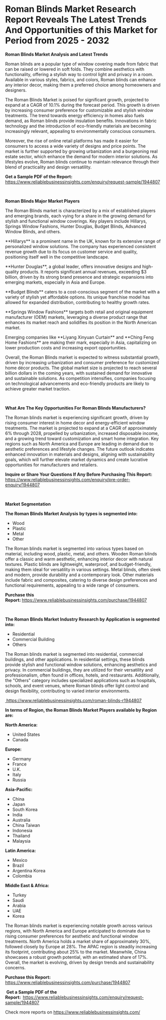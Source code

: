 <p><h1>Roman Blinds Market Research Report Reveals The Latest Trends And Opportunities of this Market for Period from 2025 - 2032</h1></p><p><strong>Roman Blinds Market Analysis and Latest Trends</strong></p>
<p><p>Roman blinds are a popular type of window covering made from fabric that can be raised or lowered in soft folds. They combine aesthetics with functionality, offering a stylish way to control light and privacy in a room. Available in various styles, fabrics, and colors, Roman blinds can enhance any interior decor, making them a preferred choice among homeowners and designers.</p><p>The Roman Blinds Market is poised for significant growth, projected to expand at a CAGR of 10.1% during the forecast period. This growth is driven by increasing consumer preference for customizable and stylish window treatments. The trend towards energy efficiency in homes also fuels demand, as Roman blinds provide insulation benefits. Innovations in fabric technology and the introduction of eco-friendly materials are becoming increasingly relevant, appealing to environmentally conscious consumers. </p><p>Moreover, the rise of online retail platforms has made it easier for consumers to access a wide variety of designs and price points. The market is further supported by growing urbanization and a burgeoning real estate sector, which enhance the demand for modern interior solutions. As lifestyles evolve, Roman blinds continue to maintain relevance through their blend of practicality and design versatility.</p></p>
<p><strong>Get a Sample PDF of the Report:&nbsp;</strong> <a href="https://www.reliablebusinessinsights.com/enquiry/request-sample/1944807?utm_campaign=3273&utm_medium=2&utm_source=Github&utm_content=ia&utm_term=04042025&utm_id=roman-blinds">https://www.reliablebusinessinsights.com/enquiry/request-sample/1944807</a></p>
<p>&nbsp;</p>
<p><strong>Roman Blinds Major Market Players</strong></p>
<p><p>The Roman Blinds market is characterized by a mix of established players and emerging brands, each vying for a share in the growing demand for stylish and functional window coverings. Key players include Hillarys, Springs Window Fashions, Hunter Douglas, Budget Blinds, Advanced Window Blinds, and others.</p><p>**Hillarys** is a prominent name in the UK, known for its extensive range of personalized window solutions. The company has experienced consistent revenue growth due to its focus on customer service and quality, positioning itself well in the competitive landscape.</p><p>**Hunter Douglas**, a global leader, offers innovative designs and high-quality products. It reports significant annual revenues, exceeding $3 billion, driven by its strong brand presence and strategic expansions into emerging markets, especially in Asia and Europe.</p><p>**Budget Blinds** caters to a cost-conscious segment of the market with a variety of stylish yet affordable options. Its unique franchise model has allowed for expanded distribution, contributing to healthy growth rates.</p><p>**Springs Window Fashions** targets both retail and original equipment manufacturer (OEM) markets, leveraging a diverse product range that enhances its market reach and solidifies its position in the North American market.</p><p>Emerging companies like **Liyang Xinyuan Curtain** and **Ching Feng Home Fashions** are making their mark, especially in Asia, capitalizing on lower production costs and increasing export opportunities.</p><p>Overall, the Roman Blinds market is expected to witness substantial growth, driven by increasing urbanization and consumer preference for customized home décor products. The global market size is projected to reach several billion dollars in the coming years, with sustained demand for innovative and sustainable solutions. As competition intensifies, companies focusing on technological advancements and eco-friendly products are likely to achieve greater market traction.</p></p>
<p>&nbsp;</p>
<p><strong>What Are The Key Opportunities For Roman Blinds Manufacturers?</strong></p>
<p><p>The Roman blinds market is experiencing significant growth, driven by rising consumer interest in home decor and energy-efficient window treatments. The market is projected to expand at a CAGR of approximately 6% through 2028, propelled by urbanization, increased disposable income, and a growing trend toward customization and smart home integration. Key regions such as North America and Europe are leading in demand due to aesthetic preferences and lifestyle changes. The future outlook indicates enhanced innovation in materials and designs, aligning with sustainability goals, which will further elevate market dynamics and create lucrative opportunities for manufacturers and retailers.</p></p>
<p><strong>Inquire or Share Your Questions If Any Before Purchasing This Report:</strong> <a href="https://www.reliablebusinessinsights.com/enquiry/pre-order-enquiry/1944807?utm_campaign=3273&utm_medium=2&utm_source=Github&utm_content=ia&utm_term=04042025&utm_id=roman-blinds">https://www.reliablebusinessinsights.com/enquiry/pre-order-enquiry/1944807</a></p>
<p>&nbsp;</p>
<p><strong>Market Segmentation</strong></p>
<p><strong>The Roman Blinds Market Analysis by types is segmented into:</strong></p>
<p><ul><li>Wood</li><li>Plastic</li><li>Metal</li><li>Other</li></ul></p>
<p><p>The Roman blinds market is segmented into various types based on material, including wood, plastic, metal, and others. Wooden Roman blinds offer a classic and warm aesthetic, enhancing interior decor with natural textures. Plastic blinds are lightweight, waterproof, and budget-friendly, making them ideal for versatility in various settings. Metal blinds, often sleek and modern, provide durability and a contemporary look. Other materials include fabric and composites, catering to diverse design preferences and functional requirements, appealing to a wide range of consumers.</p></p>
<p><strong>Purchase this Report:&nbsp;</strong><a href="https://www.reliablebusinessinsights.com/purchase/1944807?utm_campaign=3273&utm_medium=2&utm_source=Github&utm_content=ia&utm_term=04042025&utm_id=roman-blinds">https://www.reliablebusinessinsights.com/purchase/1944807</a></p>
<p>&nbsp;</p>
<p><strong>The Roman Blinds Market Industry Research by Application is segmented into:</strong></p>
<p><ul><li>Residential</li><li>Commercial Building</li><li>Others</li></ul></p>
<p><p>The Roman blinds market is segmented into residential, commercial buildings, and other applications. In residential settings, these blinds provide stylish and functional window solutions, enhancing aesthetics and privacy. In commercial buildings, they are utilized for their versatility and professionalism, often found in offices, hotels, and restaurants. Additionally, the "Others" category includes specialized applications such as hospitals, schools, and event venues, where Roman blinds offer light control and design flexibility, contributing to varied interior environments.</p></p>
<p><a href="https://www.reliablebusinessinsights.com/roman-blinds-r1944807?utm_campaign=3273&utm_medium=2&utm_source=Github&utm_content=ia&utm_term=04042025&utm_id=roman-blinds">&nbsp;https://www.reliablebusinessinsights.com/roman-blinds-r1944807</a></p>
<p><strong>In terms of Region, the Roman Blinds Market Players available by Region are:</strong></p>
<p>
    <p> <strong> North America: </strong>
        <ul>
            <li>United States</li>
            <li>Canada</li>
        </ul>
        </p> 
    <p> <strong> Europe: </strong>
        <ul>
            <li>Germany</li>
            <li>France</li>
            <li>U.K.</li>
            <li>Italy</li>
            <li>Russia</li>
        </ul>
        </p> 
    <p> <strong> Asia-Pacific: </strong>
        <ul>
            <li>China</li>
            <li>Japan</li>
            <li>South Korea</li>
            <li>India</li>
            <li>Australia</li>
            <li>China Taiwan</li>
            <li>Indonesia</li>
            <li>Thailand</li>
            <li>Malaysia</li>
        </ul>
        </p> 
    <p> <strong> Latin America: </strong>
        <ul>
            <li>Mexico</li>
            <li>Brazil</li>
            <li>Argentina Korea</li>
            <li>Colombia</li>
        </ul>
        </p> 
    <p> <strong> Middle East & Africa: </strong>
        <ul>
            <li>Turkey</li>
            <li>Saudi</li>
            <li>Arabia</li>
            <li>UAE</li>
            <li>Korea</li>
        </ul>
    </p>
    </p>
<p><p>The Roman blinds market is experiencing notable growth across various regions, with North America and Europe anticipated to dominate due to rising consumer preferences for aesthetic and functional window treatments. North America holds a market share of approximately 30%, followed closely by Europe at 28%. The APAC region is steadily increasing its footprint, contributing about 25% to the market. Meanwhile, China showcases a robust growth potential, with an estimated share of 17%. Overall, the market is evolving, driven by design trends and sustainability concerns.</p></p>
<p><strong>Purchase this Report: </strong><a href="https://www.reliablebusinessinsights.com/purchase/1944807?utm_campaign=3273&utm_medium=2&utm_source=Github&utm_content=ia&utm_term=04042025&utm_id=roman-blinds">https://www.reliablebusinessinsights.com/purchase/1944807</a></p>
<p>&nbsp;<strong>Get a Sample PDF of the Report:&nbsp;&nbsp;</strong><a href="https://www.reliablebusinessinsights.com/enquiry/request-sample/1944807?utm_campaign=3273&utm_medium=2&utm_source=Github&utm_content=ia&utm_term=04042025&utm_id=roman-blinds">https://www.reliablebusinessinsights.com/enquiry/request-sample/1944807</a></p>
<p><strong></strong></p>
<p>Check more reports on <a href="https://www.reliablebusinessinsights.com/?utm_campaign=3273&utm_medium=2&utm_source=Github&utm_content=ia&utm_term=04042025&utm_id=roman-blinds">https://www.reliablebusinessinsights.com/</a></p>